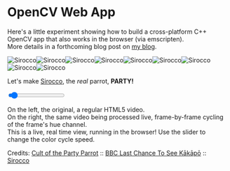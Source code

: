 # OpenCV Web App
Here's a little experiment showing how to build a cross-platform C++ OpenCV app that also works in the browser (via emscripten).  
More details in a forthcoming blog post on [my blog](http://videocortex.io).

![Sirocco](http://cultofthepartyparrot.com/parrots/rightparrot.gif)![Sirocco](http://cultofthepartyparrot.com/parrots/rightparrot.gif)![Sirocco](http://cultofthepartyparrot.com/parrots/rightparrot.gif)![Sirocco](http://cultofthepartyparrot.com/parrots/rightparrot.gif)![Sirocco](http://cultofthepartyparrot.com/parrots/rightparrot.gif)![Sirocco](http://cultofthepartyparrot.com/parrots/rightparrot.gif)![Sirocco](http://cultofthepartyparrot.com/parrots/rightparrot.gif)![Sirocco](http://cultofthepartyparrot.com/parrots/rightparrot.gif)![Sirocco](http://cultofthepartyparrot.com/parrots/rightparrot.gif)

Let's make [Sirocco](https://www.facebook.com/siroccokakapo/), the *real* parrot, **PARTY!**


<div id="video_place"></div>
<script src='color_cycle_asm.js'></script>
<script src='color_cycle.js'></script>
<script>
    var fp = makeFrameProcessor("sirocco.mp4");
    function updateColorChangeSpeed(newValue) { fp.color_change_speed = newValue; }
</script>
<input type="range" min="0" max="20" value="1" oninput="updateColorChangeSpeed(this.value)" onchange="updateColorChangeSpeed(this.value)"/>

On the left, the original, a regular HTML5 video.  
On the right, the same video being processed live, frame-by-frame cycling of the frame's hue channel.  
This is a live, real time view, running in the browser!
Use the slider to change the color cycle speed.  

Credits: [Cult of the Party Parrot](http://cultofthepartyparrot.com/) :: [BBC Last Chance To See Kākāpō](https://www.youtube.com/watch?v=9T1vfsHYiKY) :: [Sirocco](https://en.wikipedia.org/wiki/Sirocco_(parrot))